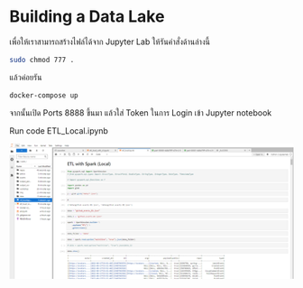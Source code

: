 # Building a Data Lake

เพื่อให้เราสามารถสร้างไฟล์ได้จาก Jupyter Lab ให้รันคำสั่งด้านล่างนี้

```sh
sudo chmod 777 .
```

แล้วค่อยรัน

```sh
docker-compose up
```
จากนั้นเปิด Ports 8888 ขึ้นมา แล้วใส่ Token ในการ Login เข้า Jupyter notebook

Run code ETL_Local.ipynb

![Alt text](image.png)